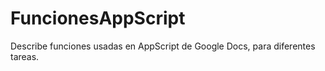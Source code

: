 # FuncionesAppScript
Describe funciones usadas en AppScript de Google Docs, para diferentes tareas.
